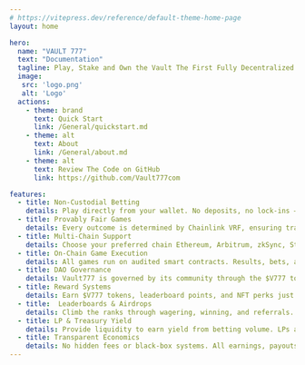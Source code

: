 ```yaml
---
# https://vitepress.dev/reference/default-theme-home-page
layout: home

hero:
  name: "VAULT 777"
  text: "Documentation"
  tagline: Play, Stake and Own the Vault The First Fully Decentralized Casino
  image:
   src: 'logo.png'
   alt: 'Logo'
  actions:
    - theme: brand
      text: Quick Start
      link: /General/quickstart.md
    - theme: alt
      text: About
      link: /General/about.md
    - theme: alt
      text: Review The Code on GitHub
      link: https://github.com/Vault777com

features:
  - title: Non-Custodial Betting
    details: Play directly from your wallet. No deposits, no lock-ins — full user control over your funds at all times.
  - title: Provably Fair Games
    details: Every outcome is determined by Chainlink VRF, ensuring transparency, fairness, and zero manipulation.
  - title: Multi-Chain Support
    details: Choose your preferred chain Ethereum, Arbitrum, zkSync, Starknet, BNB Chain, and more coming soon.
  - title: On-Chain Game Execution
    details: All games run on audited smart contracts. Results, bets, and payouts are verifiable on-chain forever.
  - title: DAO Governance
    details: Vault777 is governed by its community through the $V777 token. Propose and vote on all major decisions.
  - title: Reward Systems
    details: Earn $V777 tokens, leaderboard points, and NFT perks just by playing, referring, or engaging socially.
  - title:  Leaderboards & Airdrops
    details: Climb the ranks through wagering, winning, and referrals. Top players qualify for seasonal airdrops.
  - title: LP & Treasury Yield
    details: Provide liquidity to earn yield from betting volume. LPs are protected using risk-managed strategies.
  - title: Transparent Economics
    details: No hidden fees or black-box systems. All earnings, payouts, and emissions are tracked and governed on-chain.
---
```


